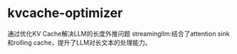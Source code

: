 # kvcache-optimizer
通过优化KV Cache解决LLM的长度外推问题
streamingllm:结合了attention sink和rolling cache，提升了LLM对长文本的处理能力。

